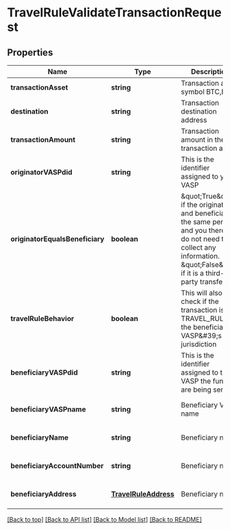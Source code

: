 # TravelRuleValidateTransactionRequest

## Properties

|Name | Type | Description | Notes|
|------------ | ------------- | ------------- | -------------|
|**transactionAsset** | **string** | Transaction asset symbol BTC,ETH) | [default to undefined]|
|**destination** | **string** | Transaction destination address | [default to undefined]|
|**transactionAmount** | **string** | Transaction amount in the transaction asset | [default to undefined]|
|**originatorVASPdid** | **string** | This is the identifier assigned to your VASP | [default to undefined]|
|**originatorEqualsBeneficiary** | **boolean** | \&quot;True\&quot; if the originator and beneficiary is the same person and you therefore do not need to collect any information. \&quot;False\&quot; if it is a third-party transfer. | [default to undefined]|
|**travelRuleBehavior** | **boolean** | This will also check if the transaction is a TRAVEL_RULE in the beneficiary VASP\&#39;s jurisdiction | [optional] [default to undefined]|
|**beneficiaryVASPdid** | **string** | This is the identifier assigned to the VASP the funds are being sent to | [optional] [default to undefined]|
|**beneficiaryVASPname** | **string** | Beneficiary VASP name | [optional] [default to undefined]|
|**beneficiaryName** | **string** | Beneficiary  name | [optional] [default to undefined]|
|**beneficiaryAccountNumber** | **string** | Beneficiary  name | [optional] [default to undefined]|
|**beneficiaryAddress** | [**TravelRuleAddress**](TravelRuleAddress.md) | Beneficiary  name | [optional] [default to undefined]|




[[Back to top]](#) [[Back to API list]](../../README.md#documentation-for-api-endpoints) [[Back to Model list]](../../README.md#documentation-for-models) [[Back to README]](../../README.md)
